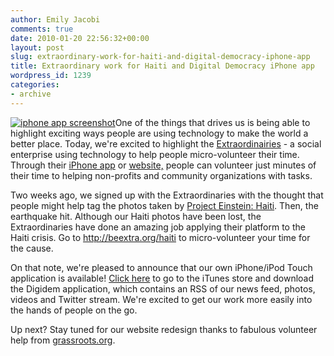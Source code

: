 ```yaml
---
author: Emily Jacobi
comments: true
date: 2010-01-20 22:56:32+00:00
layout: post
slug: extraordinary-work-for-haiti-and-digital-democracy-iphone-app
title: Extraordinary work for Haiti and Digital Democracy iPhone app
wordpress_id: 1239
categories:
- archive
---
```


[![iphone app screenshot](http://www.digital-democracy.org/iphone.jpg)](http://www.digital-democracy.org/iphone.jpg)One of the things that drives us is being able to highlight exciting ways people are using technology to make the world a better place. Today, we're excited to highlight the [Extraordinairies](http://beextra.org) - a social enterprise using technology to help people micro-volunteer their time. Through their [iPhone app](http://download.beextra.org) or [website,](http://app.beextra.org/mission/browse) people can volunteer just minutes of their time to helping non-profits and community organizations with tasks.

Two weeks ago, we signed up with the Extraordinaries with the thought that people might help tag the photos taken by [Project Einstein: Haiti](http://www.digital-democracy.org/2010/01/18/reflections-on-project-einstein-haiti-personal-story-of-earthquake-survivor/). Then, the earthquake hit. Although our Haiti photos have been lost, the Extraordinaries have done an amazing job applying their platform to the Haiti crisis. Go to http://beextra.org/haiti to micro-volunteer your time for the cause.

On that note, we're pleased to announce that our own iPhone/iPod Touch application is available! [Click here](http://itunes.apple.com/us/app/digital-democracy-built-by-appmakr/id349530840?mt=8) to go to the iTunes store and download the Digidem application, which contains an RSS of our news feed, photos, videos and Twitter stream. We're excited to get our work more easily into the hands of people on the go.

Up next? Stay tuned for our website redesign thanks to fabulous volunteer help from [grassroots.org](http://www.grassroots.org/).
